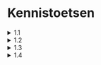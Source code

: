
 # Kennistoetsen #

<details><summary>1.1</summary>
</details>

<details><summary>1.2</summary>

### Syntaxis antwoorden ###
[Question] - [Answer]

- Wat is een Call to Undefined function-error?
  - Wanneer eer een niet bestaande functie gedefineerd.

- Wat is de `phpinfo`-function?
  - Dan krijg je info over de actuele PHP versie die op je computer zit.

- Waar kun je Apache-server-fouten traceren?
  - In `php_error.log`.
 
- Wat is de root-map van Apache-server?
  -  htdocs.

- Benoem alle error-logs van **XAMPP**.
  - **Apache:** `error.log`, **PHP:** `php_error_log`, **MySQL:** `mysql_error.log`.

- Wat is een **CMS**?
  - **CMS** Content Management System is een software om web-applicaties te creëren en te managen met weinig of geen programmeerervaring.

- Wat is Joomla?
  - een **CMS** programma.

- Wat is syntaxis?
  - Een syntaxis is een structuur en de reels van een commando's in een computerprogrammeertaal.

- Wat doet de `echo`-opdracht?
  - De echo opdracht wordt gebruikt om de output te weergeven.

- Waar kunne we een **PHP**-script embedden in een **HTML**-script?
  - Zolang het een `.php` file is, overal.

</details>

<details><summary>1.3</summary>

- `$auto2`
  - juist

- `$auto's`
  - onjuist

- `$auto/onderdelen`
  - onjuist

- `$thuis&tuin`
  - onjuist

- `$naw`
  - juist

- `$n-a-w`
  - onjuist

- `$n_a_w`
  - juist

- `$$auto`
  - onjuist

- `$autoKleur`
  - juist

</details>

<details><summary>1.4</summary>

### Syntaxis antwoorden ###
[Code] - [Answer] - [Additional-content]

- `$type = gettype($tarief);` 
  - [double]

- `$euros = $tarief * $11;`
  - [error]
    -  geeft een error, want er is geen variabele $11 en je kan een variabele niet beginnen met een cijfer.

- `$tarief = round($tarief,2);`
  - [21.21]

- `$tarief = round($tarief);`
  -  [21]
    - het antwoord wordt afgerond tot een integer.

- `printf("<br/>tarief is: $2.f",$tarief);` 
  - [21.00]
    - het antwoord wordt afgerond en weergeven tot 2 decimale.

- `echo "Tarief: $tarief";` 
  - [21]

- `settype($tarief,"string");`
  - ["21.21"]
    -  veranderd de datatype van tarief in string.

- `$type=gettype($tarief);`
  - [string]

</details>